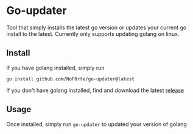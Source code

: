 # Go-updater

Tool that simply installs the latest go version or updates your current go install to the latest. Currently only supports updating golang on linux.

## Install
If you have golang installed, simply run
```
go install github.com/NoF0rte/go-updater@latest
```

If you don't have golang installed, find and download the latest [release](https://github.com/NoF0rte/go-updater/releases)

## Usage
Once installed, simply run `go-updater` to updated your version of golang